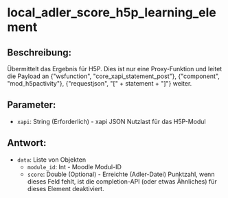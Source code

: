 # local_adler_score_h5p_learning_element

## Beschreibung:
Übermittelt das Ergebnis für H5P. Dies ist nur eine Proxy-Funktion und leitet die Payload an {"wsfunction", "core_xapi_statement_post"}, {"component", "mod_h5pactivity"}, {"requestjson", "[" + statement + "]"} weiter.

## Parameter:

- `xapi`: String (Erforderlich) - xapi JSON Nutzlast für das H5P-Modul

## Antwort:

- `data`: Liste von Objekten
    - `module_id`: Int - Moodle Modul-ID
    - `score`: Double (Optional) - Erreichte (Adler-Datei) Punktzahl, wenn dieses Feld fehlt, ist die completion-API (oder etwas Ähnliches) für dieses Element deaktiviert.
